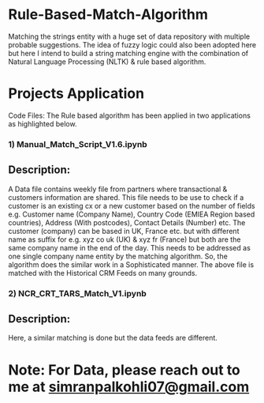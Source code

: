 # Rule-Based-Match-Algorithm
Matching the strings entity with a huge set of data repository with multiple probable suggestions.
The idea of fuzzy logic could also been adopted here but here I intend to build a string matching engine with the combination of
Natural Language Processing (NLTK) & rule based algorithm.

# Projects Application
Code Files: The Rule based algorithm has been applied in two applications as highlighted below.
### 1) Manual_Match_Script_V1.6.ipynb
## Description: 
A Data file contains weekly file from partners where transactional & customers information are shared. This file needs to be use to check if a customer is an existing cx or a new customer based on the number of fields e.g. Customer name (Company Name), Country Code (EMIEA Region based countries), Address (With postcodes), Contact Details (Number) etc. The customer (company) can be based in UK, France etc. but with different name as suffix for e.g. xyz co uk (UK) & xyz fr (France) but both are the same company name in the end of the day. This needs to be addressed as one single company name entity by the matching algorithm. So, the algorithm does the similar work in a Sophisticated manner.
The above file is matched with the Historical CRM Feeds on many grounds.

### 2) NCR_CRT_TARS_Match_V1.ipynb
## Description: 
Here, a similar matching is done but the data feeds are different.

# Note: For Data, please reach out to me at simranpalkohli07@gmail.com

